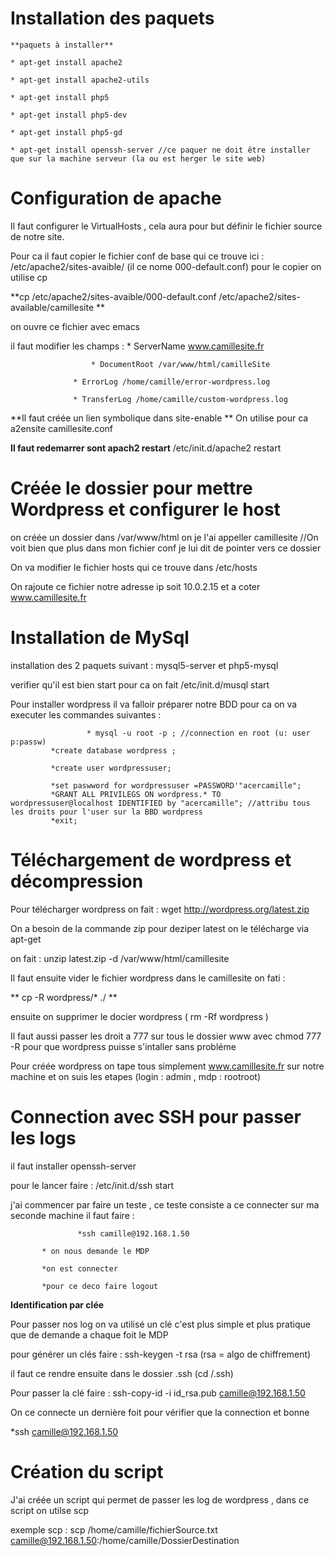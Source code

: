 
Installation des paquets
========================

	**paquets à installer**
	
	* apt-get install apache2
	
	* apt-get install apache2-utils
	
	* apt-get install php5
	
	* apt-get install php5-dev
	
	* apt-get install php5-gd
	
	* apt-get install openssh-server //ce paquer ne doit être installer que sur la machine serveur (la ou est herger le site web)

Configuration de apache
=======================

Il faut configurer le VirtualHosts , cela aura pour but définir le fichier source de notre site.

Pour ca il faut copier le fichier conf de base qui ce trouve ici : /etc/apache2/sites-avaible/   (il ce nome 000-default.conf) pour le copier on utilise cp

**cp /etc/apache2/sites-avaible/000-default.conf /etc/apache2/sites-available/camillesite **

on ouvre ce fichier avec emacs

il faut modifier les champs : * ServerName www.camillesite.fr

   		     	      * DocumentRoot /var/www/html/camilleSite

			      * ErrorLog /home/camille/error-wordpress.log

			      * TransferLog /home/camille/custom-wordpress.log


**Il faut créée un lien symbolique dans site-enable ** On utilise pour ca a2ensite camillesite.conf

**Il faut redemarrer sont apach2 restart** /etc/init.d/apache2 restart

Créée le dossier pour mettre Wordpress et configurer le host
============================================================

on créée un dossier dans /var/www/html on je l'ai appeller camillesite //On voit bien que plus dans mon fichier conf je lui dit de pointer vers ce dossier

On va modifier le fichier hosts qui ce trouve dans /etc/hosts

On rajoute ce fichier notre adresse ip soit 10.0.2.15 et a coter www.camillesite.fr

Installation de MySql
======================

installation des 2 paquets suivant : mysql5-server et php5-mysql

verifier qu'il est bien start pour ca on fait /etc/init.d/musql start

Pour installer wordpress il va falloir préparer notre BDD pour ca on va executer les commandes suivantes :

     	       		 * mysql -u root -p ; //connection en root (u: user p:passw)
			 *create database wordpress ;

			 *create user wordpressuser;

			 *set paswword for wordpressuser =PASSWORD'"acercamille";
			 *GRANT ALL PRIVILEGS ON wordpress.* TO wordpressuser@localhost IDENTIFIED by "acercamille"; //attribu tous les droits pour l'user sur la BBD wordpress
			 *exit;


Téléchargement de wordpress et décompression
=============================================

Pour télécharger wordpress on fait : wget http://wordpress.org/latest.zip

On a besoin de la commande zip pour deziper latest on le télécharge via apt-get

on fait : unzip latest.zip -d /var/www/html/camillesite

Il faut ensuite vider le fichier wordpress dans le camillesite on fati :

** cp -R wordpress/* ./ **

ensuite on supprimer le docier wordpress ( rm -Rf wordpress )

Il faut aussi passer les droit a 777 sur tous le dossier www avec chmod 777 -R pour que wordpress puisse s'intaller sans probléme

Pour créée wordpress on tape tous simplement www.camillesite.fr sur notre machine et on suis les etapes (login : admin , mdp : rootroot)

Connection avec SSH pour passer les logs
========================================

il faut installer openssh-server

pour le lancer faire : /etc/init.d/ssh start

j'ai commencer par faire un teste , ce teste consiste a ce connecter sur ma seconde machine il faut faire :

     	       	   *ssh camille@192.168.1.50

		   * on nous demande le MDP

		   *on est connecter

		   *pour ce deco faire logout

**Identification par clée**

Pour passer nos log on va utilisé un clé c'est plus simple et plus pratique que de demande a chaque foit le MDP

pour générer un clés faire : ssh-keygen -t rsa    (rsa = algo de chiffrement)

il faut ce rendre ensuite dans le dossier .ssh (cd /.ssh)

Pour passer la clé faire : ssh-copy-id -i id_rsa.pub camille@192.168.1.50

On ce connecte un dernière foit pour vérifier que la connection et bonne

*ssh camille@192.168.1.50

Création du script
==================

J'ai créée un script qui permet de passer les log de wordpress , dans ce script on utilse scp

exemple scp    : scp /home/camille/fichierSource.txt camille@192.168.1.50:/home/camille/DossierDestination